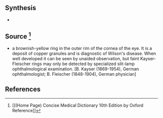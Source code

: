 ## Synthesis
- 
## Source [^1]
- a brownish-yellow ring in the outer rim of the cornea of the eye. It is a deposit of copper granules and is diagnostic of Wilson's disease. When well developed it can be seen by unaided observation, but faint Kayser-Fleischer rings may only be detected by specialized slit-lamp ophthalmological examination. \[B. Kayser (1869-1954), German ophthalmologist; B. Fleischer (1848-1904), German physician]
## References

[^1]: [[(Home Page) Concise Medical Dictionary 10th Edition by Oxford Reference]]